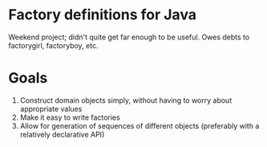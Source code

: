 # Factory definitions for Java

Weekend project; didn't quite get far enough to be useful. Owes debts to factorygirl, factoryboy, etc.
# Goals

1. Construct domain objects simply, without having to worry about appropriate values
2. Make it easy to write factories
3. Allow for generation of sequences of different objects (preferably with a relatively declarative API)



